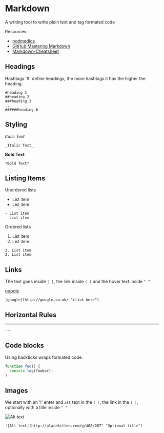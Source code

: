 # Markdown
A writing tool to write plain text and tag formated code

Resources:
- [podmedics](https://www.youtube.com/watch?v=6A5EpqqDOdk&spfreload=10)
- [GitHub Mastering Markdown](https://guides.github.com/features/mastering-markdown/)
- [Markdown-Cheatsheet](https://github.com/adam-p/markdown-here/wiki/Markdown-Cheatsheet)


## Headings
Hashtags '#' define headings, the more hashtags it has the higher the heading.
```
#heading 1
##heading 2
###heading 3
..
######heading 6
```

## Styling

*Italic Text*
```
_Italic Text_
```
**Bold Text**
```
*Bold Text*
```

## Listing Items

Unordered lists
- List item
- List item

```
- List item
- List item
```

Ordered lists
1. List item
2. List item

```
1. List item
2. List item
```

## Links
The text goes inside  `[ ]`, the link inside `( )` and the hover text inside `" "`

[google](http://google.co.uk/ "click here")
```
[google](http://google.co.uk/ "click here")
```

## Horizontal Rules
---
```
---
```

## Code blocks
Using backticks wraps formated code.

```javascript
function foo() {
  console.log(foobar);
}
```

## Images

We start with an '!' enter and `alt` text in the `[ ]`, the link in the `( )`, optionally with a title inside `" "`

![Alt text](http://placekitten.com/g/408/287 "Optional title")

```
![Alt text](http://placekitten.com/g/408/287" "Optional title")
```
